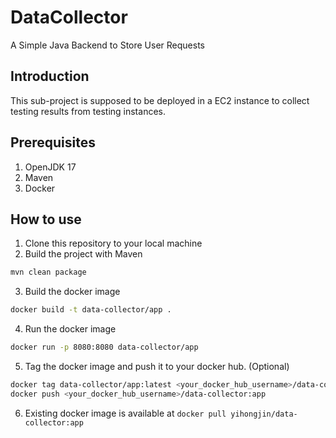 # DataCollector
A Simple Java Backend to Store User Requests

## Introduction
This sub-project is supposed to be deployed in a EC2 instance to collect testing results from testing instances.

## Prerequisites
1. OpenJDK 17
2. Maven
3. Docker

## How to use
1. Clone this repository to your local machine
2. Build the project with Maven
~~~ zsh
mvn clean package
~~~
3. Build the docker image
~~~ zsh
docker build -t data-collector/app .
~~~
4. Run the docker image
~~~ zsh
docker run -p 8080:8080 data-collector/app
~~~
5. Tag the docker image and push it to your docker hub. (Optional)
~~~ zsh
docker tag data-collector/app:latest <your_docker_hub_username>/data-collector:app
docker push <your_docker_hub_username>/data-collector:app
~~~
6. Existing docker image is available at `docker pull yihongjin/data-collector:app`
